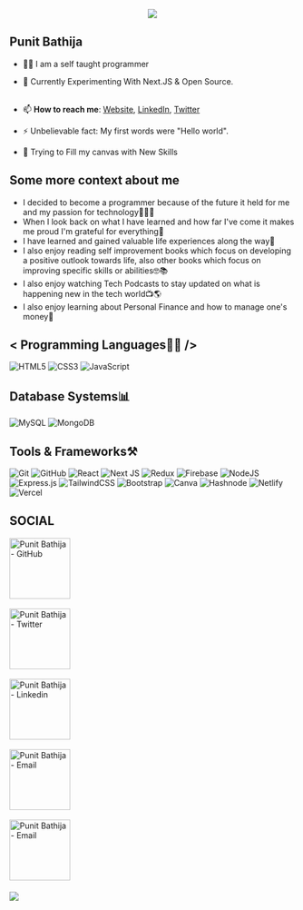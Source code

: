 <p align="center"><img src="https://i.imgur.com/A6bWGFl.gif"/></p>

## Punit Bathija

- 👨‍💻 I am a self taught programmer
  <br>
- 🔭 Currently Experimenting With Next.JS & Open Source.
  <br>&nbsp;

- 📫 **How to reach me**: [Website](https://punit-bathija.netlify.app), [LinkedIn](https://www.linkedin.com/in/punit-bathija-2b8951217), [Twitter](https://twitter.com/punitbathija)
  <br>
- ⚡ Unbelievable fact: My first words were "Hello world".
  <br>
- 🎨 Trying to Fill my canvas with New Skills

## Some more context about me

- I decided to become a programmer because of the future it held for me and my passion for technology🦾👨‍💻
- When I look back on what I have learned and how far I've come it makes me proud I'm grateful for everything🙏
- I have learned and gained valuable life experiences along the way🚶
- I also enjoy reading self improvement books which focus on developing a positive outlook towards life, also other books which focus on improving specific skills or abilities🤓📚
- I also enjoy watching Tech Podcasts to stay updated on what is
  happening new in the tech world📺🌎
- I also enjoy learning about Personal Finance and how to
  manage one's money💸

## < Programming Languages👨‍💻 />

![HTML5](https://img.shields.io/badge/html5-%23E34F26.svg?style=for-the-badge&logo=html5&logoColor=white)
![CSS3](https://img.shields.io/badge/css3-%231572B6.svg?style=for-the-badge&logo=css3&logoColor=white)
![JavaScript](https://img.shields.io/badge/javascript-%23323330.svg?style=for-the-badge&logo=javascript&logoColor=%23F7DF1E)

## Database Systems📊

![MySQL](https://img.shields.io/badge/mysql-%2300f.svg?style=for-the-badge&logo=mysql&logoColor=white)
![MongoDB](https://img.shields.io/badge/MongoDB-%234ea94b.svg?style=for-the-badge&logo=mongodb&logoColor=white)

## Tools & Frameworks⚒️

![Git](https://img.shields.io/badge/git-%23F05033.svg?style=for-the-badge&logo=git&logoColor=white)
![GitHub](https://img.shields.io/badge/github-%23121011.svg?style=for-the-badge&logo=github&logoColor=white)
![React](https://img.shields.io/badge/react-%2320232a.svg?style=for-the-badge&logo=react&logoColor=%2361DAFB)
![Next JS](https://img.shields.io/badge/Next-black?style=for-the-badge&logo=next.js&logoColor=white)
![Redux](https://img.shields.io/badge/redux-%23593d88.svg?style=for-the-badge&logo=redux&logoColor=white)
![Firebase](https://img.shields.io/badge/Firebase-039BE5?style=for-the-badge&logo=Firebase&logoColor=white)
![NodeJS](https://img.shields.io/badge/node.js-6DA55F?style=for-the-badge&logo=node.js&logoColor=white)
![Express.js](https://img.shields.io/badge/express.js-%23404d59.svg?style=for-the-badge&logo=express&logoColor=%2361DAFB)
![TailwindCSS](https://img.shields.io/badge/tailwindcss-%2338B2AC.svg?style=for-the-badge&logo=tailwind-css&logoColor=white)
![Bootstrap](https://img.shields.io/badge/bootstrap-%23563D7C.svg?style=for-the-badge&logo=bootstrap&logoColor=white)
![Canva](https://img.shields.io/badge/Canva-%2300C4CC.svg?style=for-the-badge&logo=Canva&logoColor=white)
![Hashnode](https://img.shields.io/badge/Hashnode-2962FF?style=for-the-badge&logo=hashnode&logoColor=white)
![Netlify](https://img.shields.io/badge/netlify-%23000000.svg?style=for-the-badge&logo=netlify&logoColor=#00C7B7)
![Vercel](https://img.shields.io/badge/vercel-%23000000.svg?style=for-the-badge&logo=vercel&logoColor=white)

## SOCIAL

<p>
    <a id="GitHub" href="https://github.com/punitbathija"><img width="107px" src="https://img.shields.io/badge/github-%23121011.svg?style=for-the-badge&logo=github&logoColor=white" alt="Punit Bathija - GitHub" /></a>
    &nbsp;&nbsp;

<p>
    <a id="Twitter" href="https://mobile.twitter.com/punitbathija"><img width="107px" src="https://img.shields.io/badge/Twitter-%231DA1F2.svg?style=for-the-badge&logo=Twitter&logoColor=white" alt="Punit Bathija - Twitter" /></a>
    &nbsp;&nbsp;

<p>
    <a id="LinkedIn" href="https://www.linkedin.com/in/punit-bathija-2b8951217/"><img width="107px" src="https://img.shields.io/badge/linkedin-%230077B5.svg?style=for-the-badge&logo=linkedin&logoColor=white" alt="Punit Bathija - Linkedin" /></a>
    &nbsp;&nbsp;

<p>
    <a id="Mail" href="mailto:punitbathija@gmail.com"><img width="107px" src="https://img.shields.io/badge/Gmail-D14836?style=for-the-badge&logo=gmail&logoColor=white" alt="Punit Bathija - Email" /></a>
    &nbsp;&nbsp;

<p>
    <a id="Instagram" href="https://www.instagram.com/punit_bathija/"><img width="107px" src="https://img.shields.io/badge/Instagram-%23E4405F.svg?style=for-the-badge&logo=Instagram&logoColor=white" alt="Punit Bathija - Email" /></a>
    &nbsp;&nbsp;
    <br><br>
<img src="https://imgur.com/rilHVxA.png"/>
